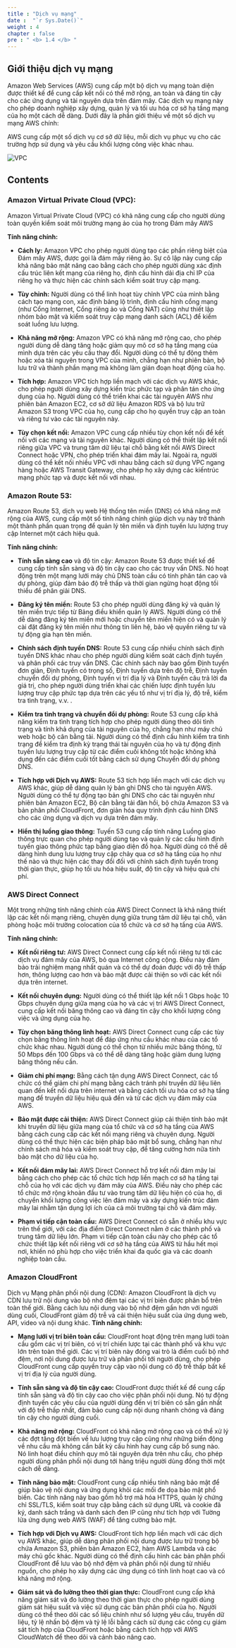 ```yaml
---
title : "Dịch vụ mạng"
date :  "`r Sys.Date()`" 
weight : 4 
chapter : false
pre : " <b> 1.4 </b> "
---
```


## Giới thiệu dịch vụ mạng
Amazon Web Services (AWS) cung cấp một bộ dịch vụ mạng toàn diện được thiết kế để cung cấp kết nối có thể mở rộng, an toàn và đáng tin cậy cho các ứng dụng và tài nguyên dựa trên đám mây. Các dịch vụ mạng này cho phép doanh nghiệp xây dựng, quản lý và tối ưu hóa cơ sở hạ tầng mạng của họ một cách dễ dàng. Dưới đây là phần giới thiệu về một số dịch vụ mạng AWS chính:

AWS cung cấp một số dịch vụ cơ sở dữ liệu, mỗi dịch vụ phục vụ cho các trường hợp sử dụng và yêu cầu khối lượng công việc khác nhau.

![VPC](/aws-stutdy-group-workshop/images/1/vpc-all.png?featherlight=false&width=60pc)

## Contents
### Amazon Virtual Private Cloud (VPC): 
Amazon Virtual Private Cloud (VPC) có khả năng cung cấp cho người dùng toàn quyền kiểm soát môi trường mạng ảo của họ trong Đám mây AWS

**Tính năng chính:**

+ **Cách ly:** Amazon VPC cho phép người dùng tạo các phần riêng biệt của Đám mây AWS, được gọi là đám mây riêng ảo. Sự cô lập này cung cấp khả năng bảo mật nâng cao bằng cách cho phép người dùng xác định cấu trúc liên kết mạng của riêng họ, định cấu hình dải địa chỉ IP của riêng họ và thực hiện các chính sách kiểm soát truy cập mạng.

+ **Tùy chỉnh:** Người dùng có thể linh hoạt tùy chỉnh VPC của mình bằng cách tạo mạng con, xác định bảng lộ trình, định cấu hình cổng mạng (như Cổng Internet, Cổng riêng ảo và Cổng NAT) cũng như thiết lập nhóm bảo mật và kiểm soát truy cập mạng danh sách (ACL) để kiểm soát luồng lưu lượng.

+ **Khả năng mở rộng:** Amazon VPC có khả năng mở rộng cao, cho phép người dùng dễ dàng tăng hoặc giảm quy mô cơ sở hạ tầng mạng của mình dựa trên các yêu cầu thay đổi. Người dùng có thể tự động thêm hoặc xóa tài nguyên trong VPC của mình, chẳng hạn như phiên bản, bộ lưu trữ và thành phần mạng mà không làm gián đoạn hoạt động của họ.

+ **Tích hợp:** Amazon VPC tích hợp liền mạch với các dịch vụ AWS khác, cho phép người dùng xây dựng kiến ​​trúc phức tạp và phân tán cho ứng dụng của họ. Người dùng có thể triển khai các tài nguyên AWS như phiên bản Amazon EC2, cơ sở dữ liệu Amazon RDS và bộ lưu trữ Amazon S3 trong VPC của họ, cung cấp cho họ quyền truy cập an toàn và riêng tư vào các tài nguyên này.

+ **Tùy chọn kết nối:** Amazon VPC cung cấp nhiều tùy chọn kết nối để kết nối với các mạng và tài nguyên khác. Người dùng có thể thiết lập kết nối riêng giữa VPC và trung tâm dữ liệu tại chỗ bằng kết nối AWS Direct Connect hoặc VPN, cho phép triển khai đám mây lai. Ngoài ra, người dùng có thể kết nối nhiều VPC với nhau bằng cách sử dụng VPC ngang hàng hoặc AWS Transit Gateway, cho phép họ xây dựng các kiến ​​trúc mạng phức tạp và được kết nối với nhau.

### Amazon Route 53: 

Amazon Route 53, dịch vụ web Hệ thống tên miền (DNS) có khả năng mở rộng của AWS, cung cấp một số tính năng chính giúp dịch vụ này trở thành một thành phần quan trọng để quản lý tên miền và định tuyến lưu lượng truy cập Internet một cách hiệu quả.

**Tính năng chính:**

+ **Tính sẵn sàng cao** và độ tin cậy: Amazon Route 53 được thiết kế để cung cấp tính sẵn sàng và độ tin cậy cao cho các truy vấn DNS. Nó hoạt động trên một mạng lưới máy chủ DNS toàn cầu có tính phân tán cao và dự phòng, giúp đảm bảo độ trễ thấp và thời gian ngừng hoạt động tối thiểu để phân giải DNS.

+ **Đăng ký tên miền:** Route 53 cho phép người dùng đăng ký và quản lý tên miền trực tiếp từ Bảng điều khiển quản lý AWS. Người dùng có thể dễ dàng đăng ký tên miền mới hoặc chuyển tên miền hiện có và quản lý cài đặt đăng ký tên miền như thông tin liên hệ, bảo vệ quyền riêng tư và tự động gia hạn tên miền.

+ **Chính sách định tuyến DNS:** Route 53 cung cấp nhiều chính sách định tuyến DNS khác nhau cho phép người dùng kiểm soát cách định tuyến và phân phối các truy vấn DNS. Các chính sách này bao gồm Định tuyến đơn giản, Định tuyến có trọng số, Định tuyến dựa trên độ trễ, Định tuyến chuyển đổi dự phòng, Định tuyến vị trí địa lý và Định tuyến câu trả lời đa giá trị, cho phép người dùng triển khai các chiến lược định tuyến lưu lượng truy cập phức tạp dựa trên các yếu tố như vị trí địa lý, độ trễ, kiểm tra tình trạng, v.v. .

+ **Kiểm tra tình trạng và chuyển đổi dự phòng:** Route 53 cung cấp khả năng kiểm tra tình trạng tích hợp cho phép người dùng theo dõi tình trạng và tính khả dụng của tài nguyên của họ, chẳng hạn như máy chủ web hoặc bộ cân bằng tải. Người dùng có thể định cấu hình kiểm tra tình trạng để kiểm tra định kỳ trạng thái tài nguyên của họ và tự động định tuyến lưu lượng truy cập từ các điểm cuối không tốt hoặc không khả dụng đến các điểm cuối tốt bằng cách sử dụng Chuyển đổi dự phòng DNS.

+ **Tích hợp với Dịch vụ AWS:** Route 53 tích hợp liền mạch với các dịch vụ AWS khác, giúp dễ dàng quản lý bản ghi DNS cho tài nguyên AWS. Người dùng có thể tự động tạo bản ghi DNS cho các tài nguyên như phiên bản Amazon EC2, Bộ cân bằng tải đàn hồi, bộ chứa Amazon S3 và bản phân phối CloudFront, đơn giản hóa quy trình định cấu hình DNS cho các ứng dụng và dịch vụ dựa trên đám mây.

+ **Hiển thị luồng giao thông:** Tuyến 53 cung cấp tính năng Luồng giao thông trực quan cho phép người dùng tạo và quản lý các cấu hình định tuyến giao thông phức tạp bằng giao diện đồ họa. Người dùng có thể dễ dàng hình dung lưu lượng truy cập chảy qua cơ sở hạ tầng của họ như thế nào và thực hiện các thay đổi đối với chính sách định tuyến trong thời gian thực, giúp họ tối ưu hóa hiệu suất, độ tin cậy và hiệu quả chi phí.

### AWS Direct Connect

Một trong những tính năng chính của AWS Direct Connect là khả năng thiết lập các kết nối mạng riêng, chuyên dụng giữa trung tâm dữ liệu tại chỗ, văn phòng hoặc môi trường colocation của tổ chức và cơ sở hạ tầng của AWS.

**Tính năng chính:**

+ **Kết nối riêng tư:** AWS Direct Connect cung cấp kết nối riêng tư tới các dịch vụ đám mây của AWS, bỏ qua Internet công cộng. Điều này đảm bảo trải nghiệm mạng nhất quán và có thể dự đoán được với độ trễ thấp hơn, thông lượng cao hơn và bảo mật được cải thiện so với các kết nối dựa trên internet.

+ **Kết nối chuyên dụng:** Người dùng có thể thiết lập kết nối 1 Gbps hoặc 10 Gbps chuyên dụng giữa mạng của họ và các vị trí AWS Direct Connect, cung cấp kết nối băng thông cao và đáng tin cậy cho khối lượng công việc và ứng dụng của họ.

+ **Tùy chọn băng thông linh hoạt:** AWS Direct Connect cung cấp các tùy chọn băng thông linh hoạt để đáp ứng nhu cầu khác nhau của các tổ chức khác nhau. Người dùng có thể chọn từ nhiều mức băng thông, từ 50 Mbps đến 100 Gbps và có thể dễ dàng tăng hoặc giảm dung lượng băng thông nếu cần.

+ **Giảm chi phí mạng:** Bằng cách tận dụng AWS Direct Connect, các tổ chức có thể giảm chi phí mạng bằng cách tránh phí truyền dữ liệu liên quan đến kết nối dựa trên internet và bằng cách tối ưu hóa cơ sở hạ tầng mạng để truyền dữ liệu hiệu quả đến và từ các dịch vụ đám mây của AWS.

+ **Bảo mật được cải thiện:** AWS Direct Connect giúp cải thiện tính bảo mật khi truyền dữ liệu giữa mạng của tổ chức và cơ sở hạ tầng của AWS bằng cách cung cấp các kết nối mạng riêng và chuyên dụng. Người dùng có thể thực hiện các biện pháp bảo mật bổ sung, chẳng hạn như chính sách mã hóa và kiểm soát truy cập, để tăng cường hơn nữa tính bảo mật cho dữ liệu của họ.

+ **Kết nối đám mây lai:** AWS Direct Connect hỗ trợ kết nối đám mây lai bằng cách cho phép các tổ chức tích hợp liền mạch cơ sở hạ tầng tại chỗ của họ với các dịch vụ đám mây của AWS. Điều này cho phép các tổ chức mở rộng khoản đầu tư vào trung tâm dữ liệu hiện có của họ, di chuyển khối lượng công việc lên đám mây và xây dựng kiến ​​trúc đám mây lai nhằm tận dụng lợi ích của cả môi trường tại chỗ và đám mây.

+ **Phạm vi tiếp cận toàn cầu:** AWS Direct Connect có sẵn ở nhiều khu vực trên thế giới, với các địa điểm Direct Connect nằm ở các thành phố và trung tâm dữ liệu lớn. Phạm vi tiếp cận toàn cầu này cho phép các tổ chức thiết lập kết nối riêng với cơ sở hạ tầng của AWS từ hầu hết mọi nơi, khiến nó phù hợp cho việc triển khai đa quốc gia và các doanh nghiệp toàn cầu.

### Amazon CloudFront

Dịch vụ Mạng phân phối nội dung (CDN): Amazon CloudFront là dịch vụ CDN lưu trữ nội dung vào bộ nhớ đệm tại các vị trí biên được phân bổ trên toàn thế giới. Bằng cách lưu nội dung vào bộ nhớ đệm gần hơn với người dùng cuối, CloudFront giảm độ trễ và cải thiện hiệu suất của ứng dụng web, API, video và nội dung khác.
**Tính năng chính:**

+ **Mạng lưới vị trí biên toàn cầu:** CloudFront hoạt động trên mạng lưới toàn cầu gồm các vị trí biên, có vị trí chiến lược tại các thành phố và khu vực lớn trên toàn thế giới. Các vị trí biên này đóng vai trò là điểm cuối bộ nhớ đệm, nơi nội dung được lưu trữ và phân phối tới người dùng, cho phép CloudFront cung cấp quyền truy cập vào nội dung có độ trễ thấp bất kể vị trí địa lý của người dùng.

+ **Tính sẵn sàng và độ tin cậy cao:** CloudFront được thiết kế để cung cấp tính sẵn sàng và độ tin cậy cao cho việc phân phối nội dung. Nó tự động định tuyến các yêu cầu của người dùng đến vị trí biên có sẵn gần nhất với độ trễ thấp nhất, đảm bảo cung cấp nội dung nhanh chóng và đáng tin cậy cho người dùng cuối.

+ **Khả năng mở rộng:** CloudFront có khả năng mở rộng cao và có thể xử lý các đợt tăng đột biến về lưu lượng truy cập cũng như những biến động về nhu cầu mà không cần bất kỳ cấu hình hay cung cấp bổ sung nào. Nó linh hoạt điều chỉnh quy mô tài nguyên dựa trên nhu cầu, cho phép người dùng phân phối nội dung tới hàng triệu người dùng đồng thời một cách dễ dàng.

+ **Tính năng bảo mật:** CloudFront cung cấp nhiều tính năng bảo mật để giúp bảo vệ nội dung và ứng dụng khỏi các mối đe dọa bảo mật phổ biến. Các tính năng này bao gồm hỗ trợ mã hóa HTTPS, quản lý chứng chỉ SSL/TLS, kiểm soát truy cập bằng cách sử dụng URL và cookie đã ký, danh sách trắng và danh sách đen IP cũng như tích hợp với Tường lửa ứng dụng web AWS (WAF) để tăng cường bảo mật.

+ **Tích hợp với Dịch vụ AWS:** CloudFront tích hợp liền mạch với các dịch vụ AWS khác, giúp dễ dàng phân phối nội dung được lưu trữ trong bộ chứa Amazon S3, phiên bản Amazon EC2, hàm AWS Lambda và các máy chủ gốc khác. Người dùng có thể định cấu hình các bản phân phối CloudFront để lưu vào bộ nhớ đệm và phân phối nội dung từ nhiều nguồn, cho phép họ xây dựng các ứng dụng có tính linh hoạt cao và có khả năng mở rộng.

+ **Giám sát và đo lường theo thời gian thực:** CloudFront cung cấp khả năng giám sát và đo lường theo thời gian thực cho phép người dùng giám sát hiệu suất và việc sử dụng các bản phân phối của họ. Người dùng có thể theo dõi các số liệu chính như số lượng yêu cầu, truyền dữ liệu, tỷ lệ nhấn bộ đệm và tỷ lệ lỗi bằng cách sử dụng các công cụ giám sát tích hợp của CloudFront hoặc bằng cách tích hợp với AWS CloudWatch để theo dõi và cảnh báo nâng cao.